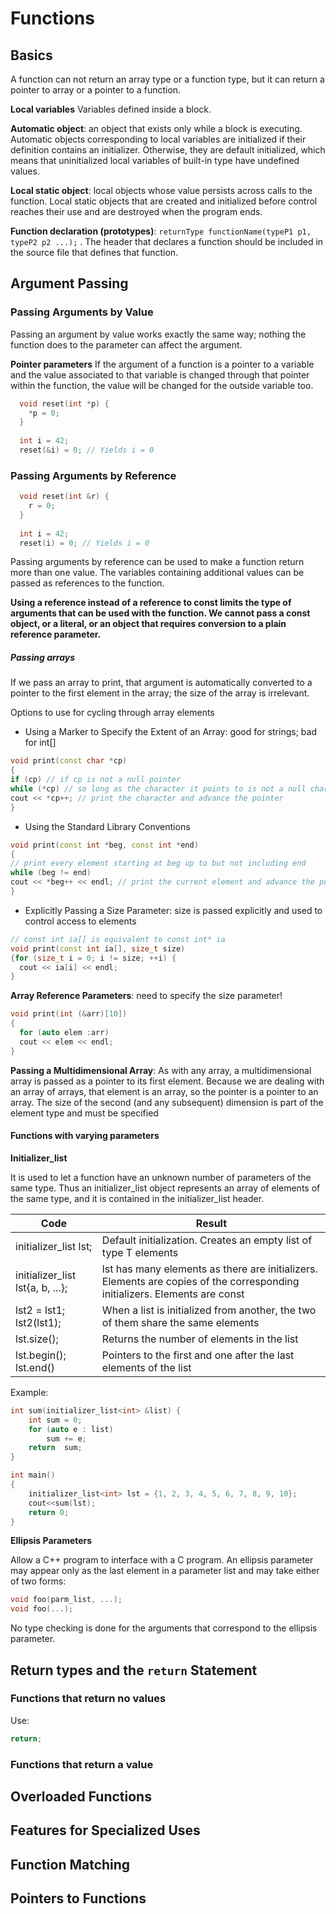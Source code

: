 # Functions

## Basics

A function can not return an array type or a function type, but it can return a pointer to array or a pointer to a function.

**Local variables** Variables defined inside a block.

**Automatic object**: an object that exists only while a block is executing. Automatic objects corresponding to local
variables are initialized if their definition contains an initializer. Otherwise, they are default initialized, which means that uninitialized local variables of built-in type have undefined values.

**Local static object**: local objects whose value persists across calls to the function. Local static objects that are created and initialized before control reaches their use and are destroyed when the program ends.

**Function declaration (prototypes)**: `returnType functionName(typeP1 p1, typeP2 p2 ...);` . The header that declares a function should be included in the source file that defines that function.

## Argument Passing

### Passing Arguments by Value

Passing an argument by value works exactly the same way; nothing the function
does to the parameter can affect the argument.

**Pointer parameters**
If the argument of a function is a pointer to a variable and the value associated to that variable is changed through that pointer within the function, the value will be changed for the outside variable too.

``` c++ 
  void reset(int *p) {
    *p = 0;
  }
  
  int i = 42;
  reset(&i) = 0; // Yields i = 0
```

### Passing Arguments by Reference

``` c++ 
  void reset(int &r) {
    r = 0;
  }
  
  int i = 42;
  reset(i) = 0; // Yields i = 0
```

Passing arguments by reference can be used to make a function return more than one value. The variables containing additional values can be passed as references to the function.

**Using a reference instead of a reference to const limits the type of arguments that can be used with the function. We cannot pass a const object, or a literal, or an object that requires conversion to a plain reference parameter.**

##### Passing arrays

If we pass an array to print, that argument is automatically converted to a pointer to the first element in the array; the size of the array is irrelevant.

Options to use for cycling through array elements
- Using a Marker to Specify the Extent of an Array: good for strings; bad for int[]
```c++
void print(const char *cp)
{
if (cp) // if cp is not a null pointer
while (*cp) // so long as the character it points to is not a null character
cout << *cp++; // print the character and advance the pointer
}
```
- Using the Standard Library Conventions
```c++
void print(const int *beg, const int *end)
{
// print every element starting at beg up to but not including end
while (beg != end)
cout << *beg++ << endl; // print the current element and advance the pointer
}
```
- Explicitly Passing a Size Parameter: size is passed explicitly and used to control access to elements
```c++
// const int ia[] is equivalent to const int* ia
void print(const int ia[], size_t size)
{for (size_t i = 0; i != size; ++i) {
  cout << ia[i] << endl;
}
```

**Array Reference Parameters**: need to specify the size parameter!
```c++
void print(int (&arr)[10])
{ 
  for (auto elem :arr)
  cout << elem << endl;
}
```

**Passing a Multidimensional Array**: As with any array, a multidimensional array is passed as a pointer to its first
element. Because we are dealing with an array of arrays, that element is an array, so the pointer is a pointer to an array. The size of the second (and any subsequent) dimension is part of the element type and must be specified

#### Functions with varying parameters

**Initializer_list**

It is used to let a function have an unknown number of parameters of the same type. Thus an initializer_list object represents an array of elements of the same type, and it is contained in the initializer_list  header.

| Code | Result |
| ---- | ------ |
| initializer_list<T> lst;                | Default initialization. Creates an empty list of type T elements |
| initializer_list<T> lst{a, b, ...};     | lst has many elements as there are initializers. Elements are copies of the corresponding initializers. Elements are const | 
| lst2 = lst1; lst2(lst1);  | When a list is initialized from another, the two of them share the same elements |
| lst.size(); | Returns the number of elements in the list |
| lst.begin(); lst.end() | Pointers to the first and one after the last elements of  the  list |
  
Example:
```c++
int sum(initializer_list<int> &list) {
    int sum = 0;
    for (auto e : list)
        sum += e;
    return  sum;
}

int main()
{
    initializer_list<int> lst = {1, 2, 3, 4, 5, 6, 7, 8, 9, 10};
    cout<<sum(lst);
    return 0;
}
```

**Ellipsis Parameters**

Allow a C++ program to interface with a C program. An ellipsis parameter may appear only as the last element in a parameter list and may take either of two forms:
```c++
void foo(parm_list, ...);
void foo(...);
```
No type checking is done for the arguments that correspond to the ellipsis parameter.

## Return types and the `return` Statement

### Functions that return no values

Use:
```c++
return;
```

### Functions that return a value




## Overloaded Functions

## Features for Specialized Uses

## Function Matching

## Pointers to Functions
